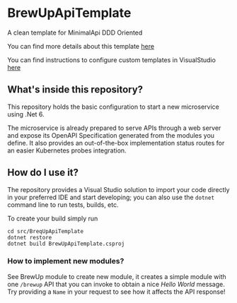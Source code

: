 # BrewUpApiTemplate

A clean template for MinimalApi DDD Oriented

You can find more details about this template [here](https://www.intre.it/2022/03/15/net-6-incontra-ddd/)

You can find instructions to configure custom templates in VisualStudio [here](https://docs.microsoft.com/en-us/visualstudio/ide/customizing-project-and-item-templates?view=vs-2022)

## What's inside this repository?

This repository holds the basic configuration to start a new microservice using .Net 6.

The microservice is already prepared to serve APIs through a web server and expose its OpenAPI Specification generated from the modules you define. It also provides an out-of-the-box implementation status routes for an easier Kubernetes probes integration.

## How do I use it?

The repository provides a Visual Studio solution to import your code directly in your preferred IDE and start developing; you can also use the `dotnet` command line to run tests, builds, etc.

To create your build simply run

```
cd src/BreqUpApiTemplate
dotnet restore
dotnet build BrewUpApiTemplate.csproj
```

### How to implement new modules?

See BrewUp module to create new module, it creates a simple module with one `/brewup` API that you can invoke to obtain a nice _Hello World_ message. Try providing a `Name` in your request to see how it affects the API response!
